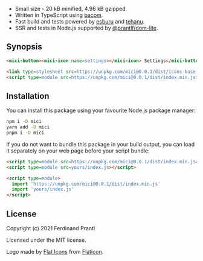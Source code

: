 * Small size - 20 kB minified, 4.96 kB gzipped.
* Written in TypeScript using [bacom].
* Fast build and tests powered by [esburu] and [tehanu].
* SSR and tests in Node.js supported by [@prantlf/dom-lite].

## Synopsis

```html preview
<mici-button><mici-icon name=settings></mici-icon> Settings</mici-button>

<link type=stylesheet src=https://unpkg.com/mici@0.0.1/dist/icons-base.min.css>
<script type=module src=https://unpkg.com/mici@0.0.1/dist/index.min.js></script>
```

## Installation

You can install this package using your favourite Node.js package manager:

```sh
npm i -D mici
yarn add -D mici
pnpm i -D mici
```

If you do not want to bundle this package in your build output, you can load it separately on your web page before your script bundle:

```html
<script type=module src=https://unpkg.com/mici@0.0.1/dist/index.min.js></script>
<script type=module src=yours/index.js></script>
```

```html
<script type=module>
  import 'https://unpkg.com/mici@0.0.1/dist/index.min.js'
  import 'yours/index.js'
</script>
```

## License

Copyright (c) 2021 Ferdinand Prantl

Licensed under the MIT license.

Logo made by [Flat Icons] from [Flaticon].

[mini.css]: https://minicss.org/
[bacom]: https://github.com/prantlf/bacom#readme
[esburu]: https://github.com/prantlf/esburu#readme
[tehanu]: https://github.com/prantlf/tehanu#readme
[@prantlf/dom-lite]: https://github.com/prantlf/dom-lite#readme
[Flat Icons]: https://www.flaticon.com/authors/flat-icons
[Flaticon]: https://www.flaticon.com/
